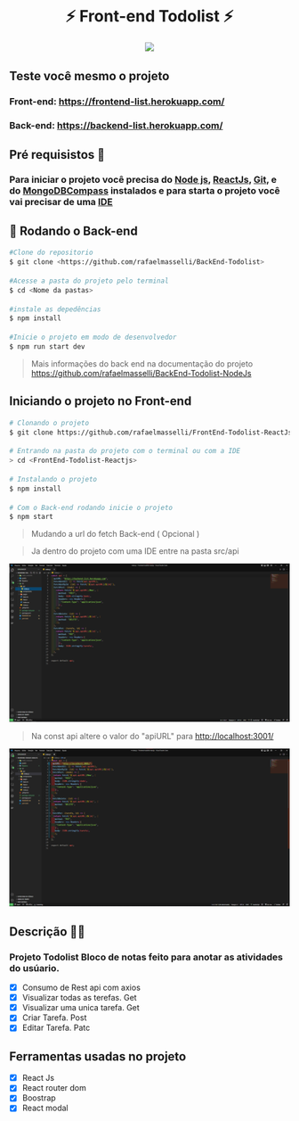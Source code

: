 <h1 align="center"> ⚡ Front-end Todolist ⚡</h1>


<div align="center">  
 <img width="150" src="https://cdn.jsdelivr.net/gh/devicons/devicon/icons/react/react-original.svg" />
</div>

## Teste você mesmo o projeto

### Front-end:  <https://frontend-list.herokuapp.com/>

### Back-end: <https://backend-list.herokuapp.com/>

## Pré requisistos 📝

### Para iniciar o projeto você precisa do <a href="https://nodejs.org/en/download/">Node js</a>, <a href="https://create-react-app.dev/docs/getting-started/">ReactJs</a>, <a href="https://git-scm.com/downloads">Git</a>, e do <a href="https://www.mongodb.com/try/download/community">MongoDBCompass</a> instalados e para starta o projeto você vai precisar de uma <a href="https://code.visualstudio.com/download">IDE</a>


## 🎲 Rodando o Back-end

```bash
#Clone do repositorio
$ git clone <https://github.com/rafaelmasselli/BackEnd-Todolist>

#Acesse a pasta do projeto pelo terminal
$ cd <Nome da pastas>

#instale as depedências
$ npm install

#Inicie o projeto em modo de desenvolvedor
$ npm run start dev


```

> Mais informações do back end na documentação do projeto <https://github.com/rafaelmasselli/BackEnd-Todolist-NodeJs>

## Iniciando o projeto no Front-end

``` bash
# Clonando o projeto
$ git clone https://github.com/rafaelmasselli/FrontEnd-Todolist-ReactJs

# Entrando na pasta do projeto com o terminal ou com a IDE
> cd <FrontEnd-Todolist-Reactjs>

# Instalando o projeto 
$ npm install 

# Com o Back-end rodando inicie o projeto 
$ npm start

```

> Mudando a url do fetch Back-end ( Opcional )

> Ja dentro do projeto com uma IDE entre na pasta src/api

![Achando a api do front end](./Readme/ApiUrl.png)

> Na const api altere o valor do "apiURL" para <http://localhost:3001/>

![Mudando a api do projeto para o back end local](./Readme/Api3001.png)


## Descrição 🐱‍👤

### Projeto Todolist Bloco de notas feito para anotar as atividades do usúario.

- [x] Consumo de Rest api com axios
- [x] Visualizar todas as terefas. Get
- [x] Visualizar uma unica tarefa. Get
- [x] Criar Tarefa. Post
- [x] Editar Tarefa. Patc

## Ferramentas usadas no projeto 

- [x] React Js
- [x] React router dom
- [x] Boostrap
- [x] React modal
